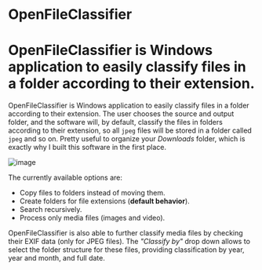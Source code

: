 # OpenFileClassifier

OpenFileClassifier is Windows application to easily classify files in a folder according to their extension.
=======
OpenFileClassifier is Windows application to easily classify files in a folder according to their extension. The user chooses the source and output folder, and the software will, by default, classify the files in folders according to their extension, so all `jpeg` files will be stored in a folder called `jpeg` and so on. Pretty useful to organize your _Downloads_ folder, which is exactly why I built this software in the first place.

![image](https://github.com/JoseTomasTocino/FileClassifier/assets/648833/53571ec4-1364-4513-96ec-61d2c3ac7804)

The currently available options are:
* Copy files to folders instead of moving them.
* Create folders for file extensions (**default behavior**).
* Search recursively.
* Process only media files (images and video).

OpenFileClassifier is also able to further classify media files by checking their EXIF data (only for JPEG files). The _"Classify by"_ drop down allows to select the folder structure for these files, providing classification by year, year and month, and full date.
